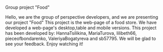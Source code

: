 Group project "Food"

Hello, we are the group of perspective developers, and we are presenting our project "Food"
This project is the web-page of a food store. We have developed a web-page's desktop,table and mobile versions.
This project has been developed by: HannaTsilikina, MariaTurova, lilibeth66, pieceofbondarenko, ValeriyaBogatyreva and sb57795.
We will be glad to see your feedback.
Enjoy watching it!
